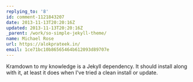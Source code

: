 ```yaml
---
replying_to: '8'
id: comment-1121843207
date: 2013-11-13T20:20:16Z
updated: 2013-11-13T20:20:16Z
_parent: /work/so-simple-jekyll-theme/
name: Michael Rose
url: https://alokprateek.in/
email: 1ce71bc10b86565464b612093d89707e
---
```


Kramdown to my knowledge is a Jekyll dependency. It should install along with
it, at least it does when I've tried a clean install or update.
